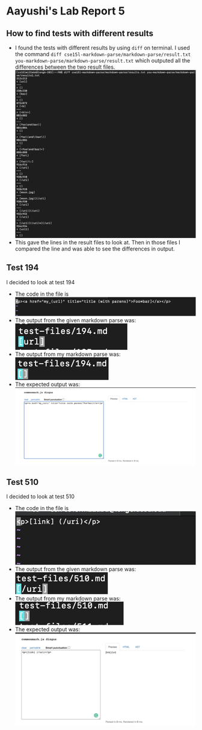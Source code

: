 # Aayushi's Lab Report 5
## How to find tests with different results
* I found the tests with different results by using ```diff``` on terminal. I used the command ```diff cse15l-markdown-parse/markdown-parse/result.txt you-markdown-parse/markdown-parse/result.txt``` which outputed all the differences between the two result files. 
![image](diff_command.png)
* This gave the lines in the result files to look at. Then in those files I compared the line and was able to see the differences in output. 

## Test 194
I decided to look at test 194
* The code in the file is ![image](194_code.png)
* The output from the given markdown parse was: ![image](194_prof.png)
* The output from my markdown parse was: ![image](194_mine.png)
* The expected output was: ![image](194_actual.png)



## Test 510
I decided to look at test 510
* The code in the file is ![image](510_code.png)
* The output from the given markdown parse was: ![image](510_profs.png)
* The output from my markdown parse was: ![image](510_mine.png)
* The expected output was: ![image](510_actual.png)
